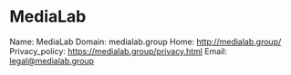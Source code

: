 
# MediaLab

Name: MediaLab
Domain: medialab.group
Home: http://medialab.group/
Privacy_policy: https://medialab.group/privacy.html
Email: legal@medialab.group
